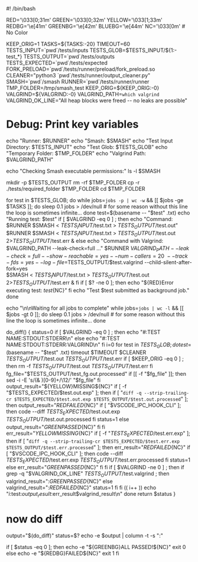 #! /bin/bash

RED='\033[0;31m'
GREEN='\033[0;32m'
YELLOW='\033[1;33m'
REDBG='\e[41m'
GREENBG='\e[42m'
BLUEBG='\e[44m'
NC='\033[0m' # No Color

KEEP_ORIG=1
TASKS=${TASKS:-20}
TIMEOUT=60
TESTS_INPUT=`pwd`/tests/inputs
TESTS_GLOB=$TESTS_INPUT/${1:-test_*}
TESTS_OUTPUT=`pwd`/tests/outputs
TESTS_EXPECTED=`pwd`/tests/expected
FORK_PRELOAD=`pwd`/tests/runner/preload/fork_preload.so
CLEANER="python3 `pwd`/tests/runner/output_cleaner.py"
SMASH=`pwd`/smash
RUNNER=`pwd`/tests/runner/runner
TMP_FOLDER=/tmp/smash_test
KEEP_ORIG=${KEEP_ORIG:-0}
VALGRIND=${VALGRIND:-0}
VALGRIND_PATH=`which valgrind`
VALGRIND_OK_LINE="All heap blocks were freed -- no leaks are possible"

# Debug: Print key variables
echo "Runner: $RUNNER"
echo "Smash: $SMASH"
echo "Test Input Directory: $TESTS_INPUT"
echo "Test Glob: $TESTS_GLOB"
echo "Temporary Folder: $TMP_FOLDER"
echo "Valgrind Path: $VALGRIND_PATH"

echo "Checking Smash executable permissions:"
ls -l $SMASH

mkdir -p $TESTS_OUTPUT
rm -rf $TMP_FOLDER
cp -r ./tests/required_folder $TMP_FOLDER
cd $TMP_FOLDER

for test in $TESTS_GLOB; do
    while jobs=`jobs -p | wc -w` && [[ $jobs -ge $TASKS ]]; do
        sleep 0.1
        jobs > /dev/null # for some reason without this line the loop is sometimes infinite...
    done
    test=$(basename -- "$test" .txt)
    echo "Running test: $test"
    if [ $VALGRIND -eq 0 ] ; then 
        echo "Command: $RUNNER $SMASH < $TESTS_INPUT/$test.txt > $TESTS_OUTPUT/$test.out"
        $RUNNER $SMASH < $TESTS_INPUT/$test.txt > $TESTS_OUTPUT/$test.out 2>$TESTS_OUTPUT/$test.err &
    else
        echo "Command with Valgrind: $VALGRIND_PATH --leak-check=full ..."
        $RUNNER $VALGRIND_PATH --leak-check=full --show-reachable=yes --num-callers=20 \
        --track-fds=yes --log-file=$TESTS_OUTPUT/$test.valgrind --child-silent-after-fork=yes \
        $SMASH < $TESTS_INPUT/$test.txt > $TESTS_OUTPUT/$test.out 2>$TESTS_OUTPUT/$test.err &
    fi
    if [ $? -ne 0 ]; then
        echo "${RED}Error executing test: $test${NC}"
    fi
    echo "Test $test submitted as background job."
done

echo "\n\nWaiting for all jobs to complete"
while jobs=`jobs | wc -l` && [[ $jobs -gt 0 ]]; do
    sleep 0.1
    jobs > /dev/null # for some reason without this line the loop is sometimes infinite...
done

do_diff()
{
    status=0
    if [ $VALGRIND -eq 0 ] ; then
        echo "#:TEST NAME:STDOUT:STDERR\n"
    else
        echo "#:TEST NAME:STDOUT:STDERR:VALGRIND\n"
    fi
    i=0
    for test in $TESTS_GLOB; do
        test=$(basename -- "$test" .txt)
        timeout $TIMEOUT $CLEANER $TESTS_OUTPUT/$test.out $TESTS_OUTPUT/$test.err
        if [ $KEEP_ORIG -eq 0 ] ; then
            rm -f $TESTS_OUTPUT/$test.out $TESTS_OUTPUT/$test.err
        fi
        fg_file="$TESTS_OUTPUT/test_fg.out.processed"
        if [[ -f "$fg_file" ]]; then
            sed -i -E 's/(& )[0-9]+/\12/' "$fg_file"
        fi
        output_result="${YELLOW}MISSING${NC}"
        if [ -f "$TESTS_EXPECTED/$test.out.exp" ]; then
            if [ "`diff -q --strip-trailing-cr $TESTS_EXPECTED/$test.out.exp $TESTS_OUTPUT/$test.out.processed`" ]; then
                output_result="${RED}FAILED${NC}"
                if [ "$VSCODE_IPC_HOOK_CLI" ]; then
                    code --diff $TESTS_EXPECTED/$test.out.exp $TESTS_OUTPUT/$test.out.processed
                fi
                status=1
            else
                output_result="${GREEN}PASSED${NC}"
            fi
        fi
        err_result="${YELLOW}MISSING${NC}"
        if [ -f "$TESTS_EXPECTED/$test.err.exp" ]; then
            if [ "`diff -q --strip-trailing-cr $TESTS_EXPECTED/$test.err.exp $TESTS_OUTPUT/$test.err.processed`" ]; then
                err_result="${RED}FAILED${NC}"
                if [ "$VSCODE_IPC_HOOK_CLI" ]; then
                    code --diff $TESTS_EXPECTED/$test.err.exp $TESTS_OUTPUT/$test.err.processed
                fi
                status=1
            else
                err_result="${GREEN}PASSED${NC}"
            fi
        fi
        if [ $VALGRIND -ne 0 ] ; then
            if grep -q "$VALGRIND_OK_LINE" $TESTS_OUTPUT/$test.valgrind ; then
                valgrind_result=":${GREEN}PASSED${NC}"
            else
                valgrind_result=":${RED}FAILED${NC}"
                status=1
            fi
        fi
        (( i++ ))
        echo "$i:$test:$output_result:$err_result$valgrind_result\n"
    done
    return $status
}

# now do diff
output="$(do_diff)"
status=$?
echo -e $output | column -t -s ":"

if [ $status -eq 0 ]; then
    echo -e "${GREENBG}ALL PASSED!${NC}"
    exit 0
else
    echo -e "${REDBG}FAILED${NC}"
    exit 1
fi
